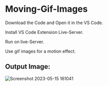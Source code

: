 # Moving-Gif-Images

Download the Code and Open it in the VS Code.

Install VS Code Extension Live-Server.

Run on live-Server.

Use gif images for a motion effect.

## Output Image:

![Screenshot 2023-05-15 161041](https://github.com/rohanmr/moving-images/assets/122428641/1ea6eeb2-a3a2-4f14-aa8b-709b34a736d2)
